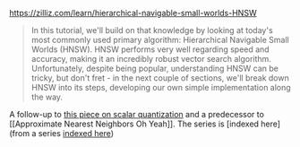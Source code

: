 https://zilliz.com/learn/hierarchical-navigable-small-worlds-HNSW

> In this tutorial, we'll build on that knowledge by looking at today's most commonly used primary algorithm: Hierarchical Navigable Small Worlds (HNSW). HNSW performs very well regarding speed and accuracy, making it an incredibly robust vector search algorithm. Unfortunately, despite being popular, understanding HNSW can be tricky, but don't fret - in the next couple of sections, we'll break down HNSW into its steps, developing our own simple implementation along the way.

A follow-up to [this piece on scalar quantization](https://zilliz.com/learn/scalar-quantization-and-product-quantization) and a predecessor to [[Approximate Nearest Neighbors Oh Yeah]]. The series is [indexed here](from a series [indexed here](https://zilliz.com/blog?tag=39&page=1))